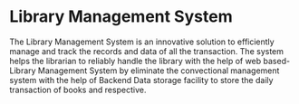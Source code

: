 # **Library Management System**
The Library Management System is an innovative solution to efficiently manage and track the records and data of all the transaction. The system helps the librarian to reliably handle the library with the help of web based- Library Management System by eliminate the convectional management system with the help of Backend Data storage facility to store the daily transaction of books and respective.
